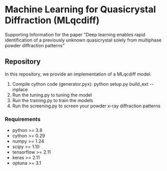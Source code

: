 # Machine Learning for Quasicrystal Diffraction (MLqcdiff)

Supporting Information for the paper "Deep learning enables rapid identification of a previously unknown quasicrystal solely from multiphase powder diffraction patterns"

## Repository
In this repository, we provide an implementation of a MLqcdiff model.

1. Compile cython code (generator.pyx): python setup.py build_ext --inplace
2. Run the tuning.py to tuning the model
3. Run the training.py to train the models
4. Run the screening.py to screen your powder x-ray diffraction patterns

### Requirements
- python >= 3.8
- cython >= 0.29
- numpy >= 1.24
- scipy >= 1.10
- tensorflow >= 2.11
- keras >= 2.11
- optuna >= 3.1

